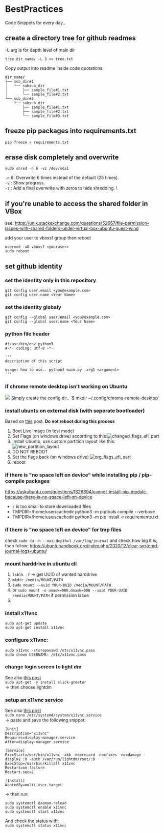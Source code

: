 # BestPractices
Code Snippets for every day..

## create a directory tree for github readmes
-L arg is for depth level of main dir
```
tree dir_name/ -L 3 >> tree.txt
```
Copy output into readme inside code quotations
```
dir_name/
├── sub_dir#1
│   └── subsub_dir
│       ├── sample_file#1.txt
│       └── sample_file#2.txt
└── sub_dir#2
    └── subsub_dir
        ├── sample_file#1.txt
        ├── sample_file#2.txt
        └── sample_file#3.txt
```


## freeze pip packages into requirements.txt
```
pip freeze > requirements.txt
```

## erase disk completely and overwrite
```
sudo shred -n 6 -vz /dev/sda1
```
```-n``` 6: Overwrite 6 times instead of the default (25 times). \
```-v``` : Show progress. \
```-z``` : Add a final overwrite with zeros to hide shredding. \

## if you're unable to access the shared folder in VBox
see: https://unix.stackexchange.com/questions/52667/file-permission-issues-with-shared-folders-under-virtual-box-ubuntu-guest-wind

add your user to vboxsf group then reboot
```
usermod -aG vboxsf <youruser>
sudo reboot
```

## set github identity

### set the identity only in this repository
```
git config user.email <you@example.com>
git config user.name <Your Name>
```

### set the identity globaly
```
git config --global user.email <you@example.com>
git config --global user.name <Your Name>
```

### python file header

```
#!/usr/bin/env python3
#-*- coding: utf-8 -*-

'''
description of this script

usage: how to use.. python3 main.py -arg1 <argument>
'''

```

### if chrome remote desktop isn't working on Ubuntu

<img src="./chrome-remote-desktop-setup.png">
Simply create the config dir..
`$ mkdir ~/.config/chrome-remote-desktop`


### install ubuntu on external disk (with seperate bootloader)
Based on [this](https://unix.stackexchange.com/questions/305345/where-is-grub-installed-and-do-i-need-a-new-one-for-a-separate-linux-installatio) post.
**Do not reboot during this process**
1. Boot Live Image (in test mode)
2. Set Flags (on windows drive) according to this:![changed_flags_efi_part](https://user-images.githubusercontent.com/34251323/139534953-bd86aaca-421c-4804-aeb5-d1729fc73a8c.png)
3. Install Ubuntu, use custom partition layout like this: ![new_partition_layout](https://user-images.githubusercontent.com/34251323/139534956-0062a5c6-2ddb-4c7d-89a7-9bd22392ac46.png)
4. DO NOT REBOOT
5. Set the flags back (on windows drive) ![org_flags_efi_part](https://user-images.githubusercontent.com/34251323/139534958-7da265c1-b782-4061-a3f8-bb27f915a12a.png)
6. reboot




### if there is "no space left on device" while installing pip / pip-compile packages
https://askubuntu.com/questions/1326304/cannot-install-pip-module-because-there-is-no-space-left-on-device

- `/` is too small to store downloaded files
- TMPDIR=/home/user/cachedir python3 -m piptools compile --verbose
- TMPDIR=/home/user/cachedir python3 -m pip install -r requirements.txt

### if there is "no space left on device" for tmp files
check `sudo du -h --max-depth=1 /var/log/journal` and check how big it is, then follow:
https://ubuntuhandbook.org/index.php/2020/12/clear-systemd-journal-logs-ubuntu/


### mount harddrive in ubuntu cli
1. `lsblk -f` -> get UUID of wanted harddrive
2. `mkdir /media/MOUNT/PATH`
3. `sudo mount --uuid YOUR-UUID /media/MOUNT/PATH`
4. or `sudo mount -o umask=000,dmask=000 --uuid YOUR-UUID /media/MOUNT/PATH` if permission issue
5. 


### install x11vnc
`sudo apt-get update` \
`sudo apt-get install x11vnc`

### configure x11vnc:
`sudo x11vnc -storepasswd /etc/x11vnc.pass` \
`sudo chown USERNAME: /etc/x11vnc.pass`

### change login screen to light dm
See also [this post](https://c-nergy.be/blog/?p=11767) \
`sudo apt-get -y install slick-greeter` \
-> then choose lightdm

### setup an x11vnc service
See also [this post](https://askubuntu.com/questions/229989/how-to-setup-x11vnc-to-access-with-graphical-login-screen) \
`sudo nano /etc/systemd/system/x11vnc.service` \
-> paste and save the following snippet:
```
[Unit]
Description="x11vnc"
Requires=display-manager.service
After=display-manager.service

[Service]
ExecStart=/usr/bin/x11vnc -xkb -noxrecord -noxfixes -noxdamage -display :0 -auth /var/run/lightdm/root/:0
ExecStop=/usr/bin/killall x11vnc
Restart=on-failure
Restart-sec=2

[Install]
WantedBy=multi-user.target
```
-> then run:

`sudo systemctl daemon-reload` \
`sudo systemctl enable x11vnc` \
`sudo systemctl start x11vnc` 

And check the status with: \
`sudo systemctl status x11vnc`



















